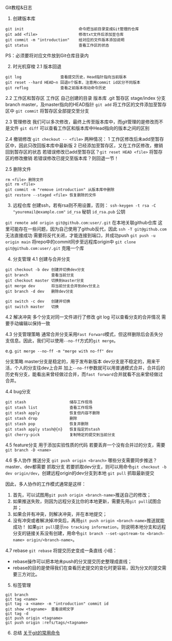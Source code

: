 Git教程&日志

1. 创建版本库
```
git init                        命令把当前目录变成Git管理的仓库
git add <file>                  修改txt文件后添加至仓库
git commit -m "introduction"    给对应的文件版本添加说明
git status                      查看工作区的状态
```
PS：必须要将对应文件放到Git仓库目录内

2. 时光机穿梭
2.1 版本回退
```
git log                 查看提交历史，Head指针指向当前版本
git reset --hard HEAD~n 回退n个版本，注意用commit id区分不同版本
git reflog              查看之前版本改动命令历史
```

2.2 工作区和暂存区
工作区 自己创建的目录
版本库 .git
暂存区 stage/index
分支   branch master，及master指向的HEAD指针
`git add`     将工作区的文件添加至暂存区中
`git commit`  将暂存区全部提交至分支

2.3 管理修改
我们可以多次修改，最终上传至版本库中，而git管理的是修改而不是文件
`git diff` 可以查看工作区和版本库中Head指向的版本之间的区别

2.4 撤销修改
`git checkout -- <file>`
两种情况：
1 工作区修改后未add至暂存区中，因此只改回版本库中最新版
2 已经添加至暂存区，又在工作区修改，撤销回到暂存区的状态
若错误修改已add至暂存区？`git reset HEAD <file>` 将暂存区的修改撤销
若错误修改已提交至版本库？则回退一节！

2.5 删除文件
```
rm <file> 删除文件
git rm <file>
git commit -m "remove introduction" 从版本库中删除
git restore --staged <file> 恢复删除的文件
```

3. 远程仓库
创建ssh，若有rsa则不用设置，否则：
`ssh-keygen -t rsa -C "youremail@example.com"`
`id_rsa`      秘钥
`id_rsa.pub`  公钥

`git remote add origin git@github.com:user/.git` 在本地关联github仓库
这里可能存在一些问题，因为自己使用了github反代，因此
`ssh -T git@github.com` 无法直接成功
需要将反代关闭，才能连接到端口，并成功push
`git push -u origin main` 将repo中的commit同步至远程库origin中
`git clone git@github.com:user/.git` 克隆一个库

4. 分支管理
4.1 创建与合并分支
```
git checkout -b dev 创建并切换dev分支
git branch          查看当前分支
git checkout master 切换到master分支
git merge dev       将当前分支合并到dev分支上
git branch -d dev   删除dev分支

git switch -c dev   创建并切换
git switch master   切换
```

4.2 解决冲突
多个分支对同一文件进行了修改
git log 可以查看分支的合并情况
需要手动编辑以保持一致

4.3 分支管理策略
通常合并分支采用`Fast Forward`模式，但这样删除后会丢失分支信息。因此，我们可以使用`--no-ff`方式的`git merge`。

e.g. `git merge --no-ff -m "merge with no-ff" dev`

分支策略
master分支是稳定的，用于发布新版本
dev分支是不稳定的，用来干活，个人的分支往dev上合并
加上`--no-ff`参数就可以用普通模式合并，合并后的历史有分支，能看出来曾经做过合并，而`fast forward`合并就看不出来曾经做过合并。

4.4 bug分支
```
git stash                   储存工作现场
git stash list              查看工作现场
git stash apply             恢复但内容不删除
git stash drop              删除
git stash pop               恢复并删除
git stash apply stash@{n}   恢复指定的stash
git cherry-pick             复制特定的提交到当前分支
```

4.5 feature分支
用于添加实验性质的代码
若要丢弃一个没有合并过的分支，需要`git branch -D <name>`

4.6 多人协作
推送分支
`git push origin <branch>`
哪些分支需要同步推送？master、dev都需要
抓取分支
若要抓取dev分支，则可以用命令`git checkout -b dev origin/dev`，创建远程origin的dev分支到本地
`git pull`    抓取最新提交

因此，多人协作的工作模式通常是这样：
   1. 首先，可以试图用`git push origin <branch-name>`推送自己的修改；
   2. 如果推送失败，则因为远程分支比你的本地更新，需要先用`git pull`试图合并；
   3. 如果合并有冲突，则解决冲突，并在本地提交；
   4. 没有冲突或者解决掉冲突后，再用`git push origin <branch-name>`推送就能成功！
如果`git pull`提示`no tracking information`，则说明本地分支和远程分支的链接关系没有创建，用命令`git branch --set-upstream-to <branch-name> origin/<branch-name>`。

4.7 rebase
`git rebase`    将提交历史变成一条直线
小结：
* rebase操作可以把本地未push的分叉提交历史整理成直线；
* rebase的目的是使得我们在查看历史提交的变化时更容易，因为分叉的提交需要三方对比。

5. 标签管理
```
git branch
git tag <name>
git tag -a <name> -m "introduction" commit id
git show <tagname>  查看说明文字
git tag -d
git push origin <tagname>
git push origin :refs/tags/<tagname>
```

6. 总结
[关于git的常用命令](https://cloud.tsinghua.edu.cn/f/8ca40762ab384741a9fe/)